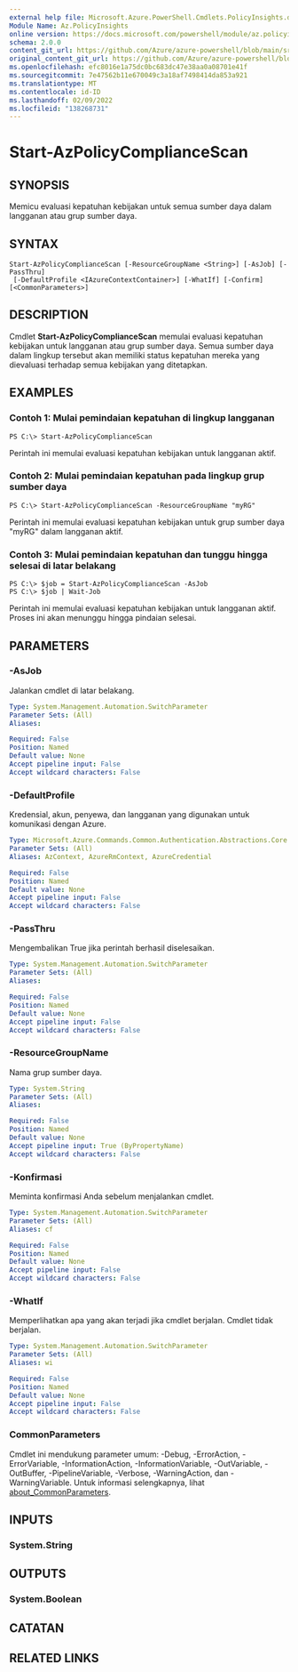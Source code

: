 ```yaml
---
external help file: Microsoft.Azure.PowerShell.Cmdlets.PolicyInsights.dll-Help.xml
Module Name: Az.PolicyInsights
online version: https://docs.microsoft.com/powershell/module/az.policyinsights/start-azpolicycompliancescan
schema: 2.0.0
content_git_url: https://github.com/Azure/azure-powershell/blob/main/src/PolicyInsights/PolicyInsights/help/Start-AzPolicyComplianceScan.md
original_content_git_url: https://github.com/Azure/azure-powershell/blob/main/src/PolicyInsights/PolicyInsights/help/Start-AzPolicyComplianceScan.md
ms.openlocfilehash: efc8016e1a75dc0bc683dc47e38aa0a08701e41f
ms.sourcegitcommit: 7e47562b11e670049c3a18af7498414da853a921
ms.translationtype: MT
ms.contentlocale: id-ID
ms.lasthandoff: 02/09/2022
ms.locfileid: "138268731"
---
```

# Start-AzPolicyComplianceScan

## SYNOPSIS
Memicu evaluasi kepatuhan kebijakan untuk semua sumber daya dalam langganan atau grup sumber daya.

## SYNTAX

```
Start-AzPolicyComplianceScan [-ResourceGroupName <String>] [-AsJob] [-PassThru]
 [-DefaultProfile <IAzureContextContainer>] [-WhatIf] [-Confirm] [<CommonParameters>]
```

## DESCRIPTION
Cmdlet **Start-AzPolicyComplianceScan** memulai evaluasi kepatuhan kebijakan untuk langganan atau grup sumber daya. Semua sumber daya dalam lingkup tersebut akan memiliki status kepatuhan mereka yang dievaluasi terhadap semua kebijakan yang ditetapkan.

## EXAMPLES

### Contoh 1: Mulai pemindaian kepatuhan di lingkup langganan
```
PS C:\> Start-AzPolicyComplianceScan
```

Perintah ini memulai evaluasi kepatuhan kebijakan untuk langganan aktif.

### Contoh 2: Mulai pemindaian kepatuhan pada lingkup grup sumber daya
```
PS C:\> Start-AzPolicyComplianceScan -ResourceGroupName "myRG"
```

Perintah ini memulai evaluasi kepatuhan kebijakan untuk grup sumber daya "myRG" dalam langganan aktif.

### Contoh 3: Mulai pemindaian kepatuhan dan tunggu hingga selesai di latar belakang
```
PS C:\> $job = Start-AzPolicyComplianceScan -AsJob
PS C:\> $job | Wait-Job
```

Perintah ini memulai evaluasi kepatuhan kebijakan untuk langganan aktif. Proses ini akan menunggu hingga pindaian selesai.

## PARAMETERS

### -AsJob
Jalankan cmdlet di latar belakang.

```yaml
Type: System.Management.Automation.SwitchParameter
Parameter Sets: (All)
Aliases:

Required: False
Position: Named
Default value: None
Accept pipeline input: False
Accept wildcard characters: False
```

### -DefaultProfile
Kredensial, akun, penyewa, dan langganan yang digunakan untuk komunikasi dengan Azure.

```yaml
Type: Microsoft.Azure.Commands.Common.Authentication.Abstractions.Core.IAzureContextContainer
Parameter Sets: (All)
Aliases: AzContext, AzureRmContext, AzureCredential

Required: False
Position: Named
Default value: None
Accept pipeline input: False
Accept wildcard characters: False
```

### -PassThru
Mengembalikan True jika perintah berhasil diselesaikan.

```yaml
Type: System.Management.Automation.SwitchParameter
Parameter Sets: (All)
Aliases:

Required: False
Position: Named
Default value: None
Accept pipeline input: False
Accept wildcard characters: False
```

### -ResourceGroupName
Nama grup sumber daya.

```yaml
Type: System.String
Parameter Sets: (All)
Aliases:

Required: False
Position: Named
Default value: None
Accept pipeline input: True (ByPropertyName)
Accept wildcard characters: False
```

### -Konfirmasi
Meminta konfirmasi Anda sebelum menjalankan cmdlet.

```yaml
Type: System.Management.Automation.SwitchParameter
Parameter Sets: (All)
Aliases: cf

Required: False
Position: Named
Default value: None
Accept pipeline input: False
Accept wildcard characters: False
```

### -WhatIf
Memperlihatkan apa yang akan terjadi jika cmdlet berjalan.
Cmdlet tidak berjalan.

```yaml
Type: System.Management.Automation.SwitchParameter
Parameter Sets: (All)
Aliases: wi

Required: False
Position: Named
Default value: None
Accept pipeline input: False
Accept wildcard characters: False
```

### CommonParameters
Cmdlet ini mendukung parameter umum: -Debug, -ErrorAction, -ErrorVariable, -InformationAction, -InformationVariable, -OutVariable, -OutBuffer, -PipelineVariable, -Verbose, -WarningAction, dan -WarningVariable. Untuk informasi selengkapnya, lihat [about_CommonParameters](http://go.microsoft.com/fwlink/?LinkID=113216).

## INPUTS

### System.String

## OUTPUTS

### System.Boolean

## CATATAN

## RELATED LINKS
